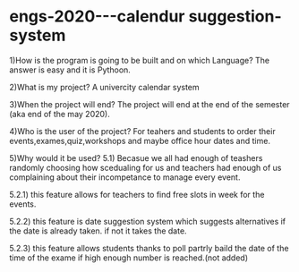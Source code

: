 # engs-2020---calendur suggestion-system
1)How is the program is going to be built and on which Language?
The answer is easy and it is Pythoon.

2)What is my project?
A univercity calendar system

3)When the project will end?
The project will end at the end of the semester (aka end of the may 2020).

4)Who is the user of the project?
For teahers and students to order their events,exames,quiz,workshops and maybe office hour dates and time.

5)Why would it be used?
5.1) Becasue we all had enough of teashers randomly choosing how scedualing for us and teachers had enough of us complaining about their incompetance to manage every event.

5.2.1) this feature allows for teachers to find free slots in week for the events.

5.2.2) this feature is date suggestion system which suggests alternatives if the date is already taken. if not it takes the date.

5.2.3) this feature allows students thanks to poll partrly baild the date of the time of the exame if high enough number is reached.(not added)
